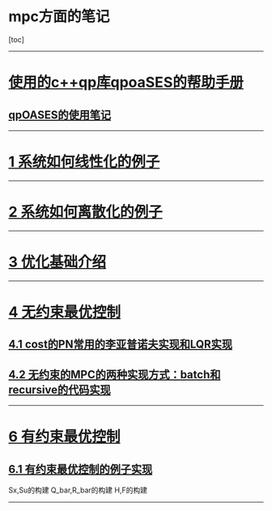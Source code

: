 # mpc方面的笔记
[toc]




----

# <a href="https://github.com/mathnovel/mathnovel.github.io/tree/main/mpc/util/qpoaSES_manual.pdf">  使用的c++qp库qpoaSES的帮助手册 </a>



##  <a href="https://github.com/mathnovel/mathnovel.github.io/tree/main/mpc/util/qpOASES.md"> qpOASES的使用笔记</a>


----

# <a href="https://github.com/mathnovel/mathnovel.github.io/tree/main/mpc/1线性化.ipynb"> 1 系统如何线性化的例子 </a>

-----
# <a href="https://github.com/mathnovel/mathnovel.github.io/tree/main/mpc/2离散化.ipynb"> 2 系统如何离散化的例子 </a>


-----
# <a href="https://github.com/mathnovel/mathnovel.github.io/tree/main/mpc/04_optimization_mynote.md"> 3 优化基础介绍 </a>


-----
# <a href="https://github.com/mathnovel/mathnovel.github.io/tree/main/mpc/05_unconstrainedControl_mynotes.md"> 4 无约束最优控制 </a>
 

## <a href="https://github.com/mathnovel/mathnovel.github.io/tree/main/mpc/05/ternimal cost的PN的计算.md"> 4.1 cost的PN常用的李亚普诺夫实现和LQR实现 </a>


## <a href="https://github.com/mathnovel/mathnovel.github.io/tree/main/mpc/05/example5_1.md"> 4.2 无约束的MPC的两种实现方式：batch和recursive的代码实现</a>

 
-----
# <a href="https://github.com/mathnovel/mathnovel.github.io/tree/main/mpc/06_CFTOC_mynote.md"> 6 有约束最优控制 </a>


## <a href="https://github.com/mathnovel/mathnovel.github.io/tree/main/mpc/HW4_4.md"> 6.1 有约束最优控制的例子实现 </a>
Sx,Su的构建
Q_bar,R_bar的构建
H,F的构建

 
 
-----